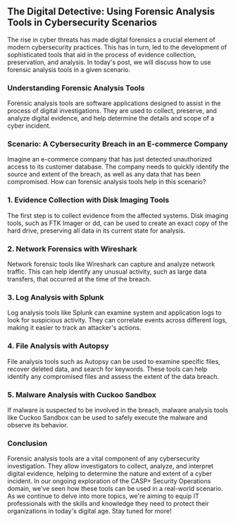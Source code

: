 ## The Digital Detective: Using Forensic Analysis Tools in Cybersecurity Scenarios

The rise in cyber threats has made digital forensics a crucial element of modern cybersecurity practices. This has in turn, led to the development of sophisticated tools that aid in the process of evidence collection, preservation, and analysis. In today's post, we will discuss how to use forensic analysis tools in a given scenario.

### Understanding Forensic Analysis Tools

Forensic analysis tools are software applications designed to assist in the process of digital investigations. They are used to collect, preserve, and analyze digital evidence, and help determine the details and scope of a cyber incident.

### Scenario: A Cybersecurity Breach in an E-commerce Company

Imagine an e-commerce company that has just detected unauthorized access to its customer database. The company needs to quickly identify the source and extent of the breach, as well as any data that has been compromised. How can forensic analysis tools help in this scenario?

### 1. Evidence Collection with Disk Imaging Tools

The first step is to collect evidence from the affected systems. Disk imaging tools, such as FTK Imager or dd, can be used to create an exact copy of the hard drive, preserving all data in its current state for analysis.

### 2. Network Forensics with Wireshark

Network forensic tools like Wireshark can capture and analyze network traffic. This can help identify any unusual activity, such as large data transfers, that occurred at the time of the breach.

### 3. Log Analysis with Splunk

Log analysis tools like Splunk can examine system and application logs to look for suspicious activity. They can correlate events across different logs, making it easier to track an attacker's actions.

### 4. File Analysis with Autopsy

File analysis tools such as Autopsy can be used to examine specific files, recover deleted data, and search for keywords. These tools can help identify any compromised files and assess the extent of the data breach.

### 5. Malware Analysis with Cuckoo Sandbox

If malware is suspected to be involved in the breach, malware analysis tools like Cuckoo Sandbox can be used to safely execute the malware and observe its behavior.

### Conclusion

Forensic analysis tools are a vital component of any cybersecurity investigation. They allow investigators to collect, analyze, and interpret digital evidence, helping to determine the nature and extent of a cyber incident. In our ongoing exploration of the CASP+ Security Operations domain, we've seen how these tools can be used in a real-world scenario. As we continue to delve into more topics, we're aiming to equip IT professionals with the skills and knowledge they need to protect their organizations in today's digital age. Stay tuned for more!
